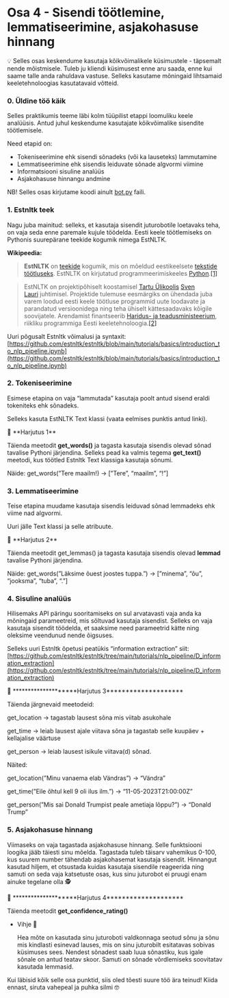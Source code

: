 # Osa 4 - Sisendi töötlemine, lemmatiseerimine, asjakohasuse hinnang

<aside>
💡 Selles osas keskendume kasutaja kõikvõimalikele küsimustele - täpsemalt nende mõistmisele. Tuleb ju kliendi küsimusest enne aru saada, enne kui saame talle anda rahuldava vastuse. Selleks kasutame mõningaid lihtsamaid keeletehnoloogias kasutatavaid võtteid.

</aside>

### 0. Üldine töö käik

Selles praktikumis teeme läbi kolm tüüpilist etappi loomuliku keele analüüsis. Antud juhul keskendume kasutajate kõikvõimalike sisendite töötlemisele.

Need etapid on:

- Tokeniseerimine ehk sisendi sõnadeks (või ka lauseteks) lammutamine
- Lemmatiseerimine ehk sisendis leiduvate sõnade algvormi viimine
- Informatsiooni sisuline analüüs
- Asjakohasuse hinnangu andmine

NB! Selles osas kirjutame koodi ainult [bot.py](http://bot.py) faili.

### 1. Estnltk teek

Nagu juba mainitud: selleks, et kasutaja sisendit juturobotile loetavaks teha, on vaja seda enne paremale kujule töödelda. Eesti keele töötlemiseks on Pythonis suurepärane teekide kogumik nimega EstNLTK.

**Wikipeedia:** 

> **EstNLTK** on [teekide](https://et.wikipedia.org/wiki/Teek) kogumik, mis on mõeldud eestikeelsete [tekstide töötluseks](https://et.wikipedia.org/wiki/Tekstit%C3%B6%C3%B6tlus). EstNLTK on kirjutatud programmeerimiskeeles [Python](https://et.wikipedia.org/wiki/Python_(programmeerimiskeel)).[[1]](https://et.wikipedia.org/wiki/EstNLTK#cite_note-:0-1)
> 

> EstNLTK on projektipõhiselt koostamisel [Tartu Ülikoolis](https://et.wikipedia.org/wiki/Tartu_%C3%9Clikool) [Sven Lauri](https://et.wikipedia.org/w/index.php?title=Sven_Laur&action=edit&redlink=1) juhtimisel. Projektide tulemuse eesmärgiks on ühendada juba varem loodud eesti keele töötluse programmid uute loodavate ja parandatud versioonidega ning teha ühiselt kättesaadavaks kõigile soovijatele. Arendamist finantseerib [Haridus- ja teadusministeerium](https://et.wikipedia.org/wiki/Haridus-_ja_Teadusministeerium), riikliku programmiga Eesti keeletehnoloogia.[[2]](https://et.wikipedia.org/wiki/EstNLTK#cite_note-:1-2)
> 

Uuri põgusalt Estnltk võimalusi ja syntaxit: [https://github.com/estnltk/estnltk/blob/main/tutorials/basics/introduction_to_nlp_pipeline.ipynb](https://github.com/estnltk/estnltk/blob/main/tutorials/basics/introduction_to_nlp_pipeline.ipynb)

### 2. Tokeniseerimine

Esimese etapina on vaja “lammutada” kasutaja poolt antud sisend eraldi tokeniteks ehk sõnadeks.

Selleks kasuta EstNLTK Text klassi (vaata eelmises punktis antud linki).

<aside>
🔨 **Harjutus 1**

Täienda meetodit **get_words()** ja tagasta kasutaja sisendis olevad sõnad tavalise Pythoni järjendina. Selleks pead ka valmis tegema **get_text()** meetodi, kus töötled Estnltk Text klassiga kasutaja sõnumi.

Näide:  get_words(”Tere maailm!) → [”Tere”, “maailm”, “!”]

</aside>

### 3. Lemmatiseerimine

Teise etapina muudame kasutaja sisendis leiduvad sõnad lemmadeks ehk viime nad algvormi.

Uuri jälle Text klassi ja selle atribuute.

<aside>
🔨 **Harjutus 2**

Täienda meetodit get_lemmas() ja tagasta kasutaja sisendis olevad **************lemmad************** tavalise Pythoni järjendina.

Näide:  get_words(”Läksime õuest joostes tuppa.”) → [”minema”, “õu”, “jooksma”, “tuba”, “.”]

</aside>

### 4. Sisuline analüüs

Hilisemaks API päringu sooritamiseks on sul arvatavasti vaja anda ka mõningaid parameetreid, mis sõltuvad kasutaja sisendist. Selleks on vaja kasutaja sisendit töödelda, et saaksime need parameetrid kätte ning oleksime veendunud nende õigsuses.

Selleks uuri Estnltk õpetusi peatükis “information extraction” siit: [https://github.com/estnltk/estnltk/tree/main/tutorials/nlp_pipeline/D_information_extraction](https://github.com/estnltk/estnltk/tree/main/tutorials/nlp_pipeline/D_information_extraction)

<aside>
🔨 ********************Harjutus 3********************

Täienda järgnevaid meetodeid:

get_location → tagastab lausest sõna mis viitab asukohale

get_time → leiab lausest ajale viitava sõna ja tagastab selle kuupäev + kellajalise väärtuse

get_person → leiab lausest isikule viitava(d) sõnad.

Näited:

get_location(”Minu vanaema elab Vändras”) → “Vändra”

get_time(”Eile õhtul kell 9 oli ilus ilm.”) → “11-05-2023T21:00:00Z”

get_person(”Mis sai Donald Trumpist peale ametiaja lõppu?”) → “Donald Trump”

</aside>

### 5. Asjakohasuse hinnang

Viimaseks on vaja tagastada asjakohasuse hinnang. Selle funktsiooni loogika jääb täiesti sinu mõelda. Tagastada tuleb täisarv vahemikus 0-100, kus suurem number tähendab asjakohasemat kasutaja sisendit. Hinnangut kasutad hiljem, et otsustada kuidas kasutaja sisendile reageerida ning samuti on seda vaja katsetuste osas, kus sinu juturobot ei pruugi enam ainuke tegelane olla 🕵️

<aside>
🔨 ********************Harjutus 4********************

Täienda meetodit **********************************************get_confidence_rating()**********************************************

</aside>

- Vihje 🤫
    
    Hea mõte on kasutada sinu juturoboti valdkonnaga seotud sõnu ja sõnu mis kindlasti esinevad lauses, mis on sinu juturobilt esitatavas sobivas küsimuses sees. Nendest sõnadest saab luua sõnastiku, kus igale sõnale on antud teatav skoor. Samuti on sõnade võrdlemiseks soovitatav kasutada lemmasid.
    

Kui läbisid kõik selle osa punktid, siis oled tõesti suure töö ära teinud! Kiida ennast, siruta vahepeal ja puhka silmi 🤓
